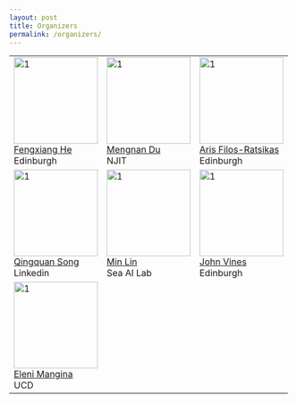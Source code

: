 ```yaml
---
layout: post
title: Organizers
permalink: /organizers/
---
```

<table>
  <tr>
    <td> 
      <img src="https://github.com/ai-ol/ai-ol.github.io/blob/main/images/Fengxiang_He.jpg?raw=true"  alt="1" width = 150px height = 155px ><br />
      <a href="https://fengxianghe.github.io/">Fengxiang He</a><br />
      Edinburgh
    </td>
    <td> 
      <img src="https://github.com/ai-ol/ai-ol.github.io/blob/main/images/Mengnan_Du.jpg?raw=true"  alt="1" width = 150px height = 155px ><br />
      <a href="https://mengnandu.com/">Mengnan Du</a><br />
      NJIT 
    </td>
    <td> 
      <img src="https://github.com/ai-ol/ai-ol.github.io/blob/main/images/Aris_Filos-Ratsikas.jpg?raw=true"  alt="1" width = 150px height = 155px ><br />
      <a href="https://arisfilosratsikas.com/">Aris Filos-Ratsikas</a><br />
      Edinburgh
    </td>
  </tr>
  <tr>
    <td> 
      <img src="https://github.com/ai-ol/ai-ol.github.io/blob/main/images/Qingquan_Song.jpg?raw=true"  alt="1" width = 150px height = 155px ><br />
      <a href="https://qingquansong.github.io/">Qingquan Song</a><br />
      Linkedin
    </td>
    <td> 
      <img src="https://github.com/ai-ol/ai-ol.github.io/blob/main/images/Min_Lin.jpeg?raw=true"  alt="1" width = 150px height = 155px ><br />
      <a href="https://linmin.me/">Min Lin</a><br />
      Sea AI Lab
    </td>
    <td> 
      <img src="https://github.com/ai-ol/ai-ol.github.io/blob/main/images/John_Vines.jpg?raw=true"  alt="1" width = 150px height = 155px ><br />
      <a href="https://www.designinformatics.org/person/john-vines/">John Vines</a><br />
      Edinburgh
    </td>
  </tr> 
  <tr>
    <td> 
      <img src="https://github.com/ai-ol/ai-ol.github.io/blob/main/images/Eleni_Mangina.jpg?raw=true"  alt="1" width = 150px height = 155px ><br />
      <a href="https://people.ucd.ie/eleni.mangina">Eleni Mangina</a><br />
      UCD
    </td>
  </tr> 
</table>
